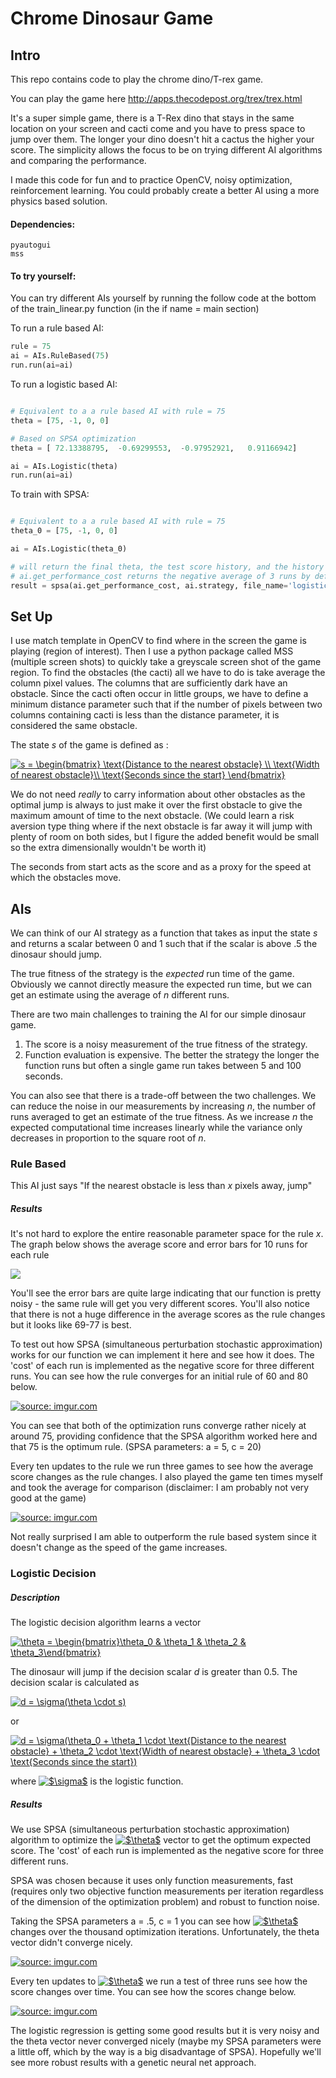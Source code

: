 # Chrome Dinosaur Game

## Intro

This repo contains code to play the chrome dino/T-rex game.

You can play the game here http://apps.thecodepost.org/trex/trex.html

It's a super simple game, there is a T-Rex dino that stays in the same location on your screen and cacti come and you have to press space to jump over them. The longer your dino doesn't hit a cactus the higher your score. The simplicity allows the focus to be on trying different AI algorithms and comparing the performance. 

I made this code for fun and to practice OpenCV, noisy optimization, reinforcement learning. You could probably create a better AI using a more physics based solution. 

#### Dependencies:

```
pyautogui
mss
```
#### To try yourself:

You can try different AIs yourself by running the follow code at the bottom of the train_linear.py function (in the if name = main section)

To run a rule based AI:
```python
rule = 75
ai = AIs.RuleBased(75)
run.run(ai=ai)
```

To run a logistic based AI:
```python

# Equivalent to a a rule based AI with rule = 75
theta = [75, -1, 0, 0]

# Based on SPSA optimization
theta = [ 72.13388795,  -0.69299553,  -0.97952921,   0.91166942]

ai = AIs.Logistic(theta)
run.run(ai=ai)
```

To train with SPSA: 
```python

# Equivalent to a a rule based AI with rule = 75
theta_0 = [75, -1, 0, 0]

ai = AIs.Logistic(theta_0)

# will return the final theta, the test score history, and the history of all theta vectors
# ai.get_performance_cost returns the negative average of 3 runs by default
result = spsa(ai.get_performance_cost, ai.strategy, file_name='logistic', c=1, a=.5)
```

## Set Up

I use match template in OpenCV to find where in the screen the game is playing (region of interest). Then I use a python package called MSS (multiple screen shots) to quickly take a greyscale screen shot of the game region. To find the obstacles (the cacti) all we have to do is take average the column pixel values. The columns that are sufficiently dark have an obstacle. Since the cacti often occur in little groups, we have to define a minimum distance parameter such that if the number of pixels between two columns containing cacti is less than the distance parameter, it is considered the same obstacle. 

The state *s* of the game is defined as :

<a href="http://www.codecogs.com/eqnedit.php?latex=s&space;=&space;\begin{bmatrix}&space;\text{Distance&space;to&space;the&space;nearest&space;obstacle}&space;\\&space;\text{Width&space;of&space;nearest&space;obstacle}\\&space;\text{Seconds&space;since&space;the&space;start}&space;\end{bmatrix}" target="_blank"><img src="http://latex.codecogs.com/gif.latex?s&space;=&space;\begin{bmatrix}&space;\text{Distance&space;to&space;the&space;nearest&space;obstacle}&space;\\&space;\text{Width&space;of&space;nearest&space;obstacle}\\&space;\text{Seconds&space;since&space;the&space;start}&space;\end{bmatrix}" title="s = \begin{bmatrix} \text{Distance to the nearest obstacle} \\ \text{Width of nearest obstacle}\\ \text{Seconds since the start} \end{bmatrix}" /></a>

We do not need *really* to carry information about other obstacles as the optimal jump is always to just make it over the first obstacle to give the maximum amount of time to the next obstacle. (We could learn a risk aversion type thing where if the next obstacle is far away it will jump with plenty of room on both sides, but I figure the added benefit would be small so the extra dimensionally wouldn't be worth it)

The seconds from start acts as the score and as a proxy for the speed at which the obstacles move.


## AIs 

We can think of our AI strategy as a function that takes as input the state *s* and returns a scalar between 0 and 1 such that if the scalar is above .5 the dinosaur should jump.

The true fitness of the strategy is the _expected_ run time of the game. Obviously we cannot directly measure the expected run time, but we can get an estimate using the average of *n* different runs.

There are two main challenges to training the AI for our simple dinosaur game.
1. The score is a noisy measurement of the true fitness of the strategy. 
2. Function evaluation is expensive. The better the strategy the longer the function runs but often a single game run takes between 5 and 100 seconds.

You can also see that there is a trade-off between the two challenges. We can reduce the noise in our measurements by increasing *n*, the number of runs averaged to get an estimate of the true fitness. As we increase *n* the expected computational time increases linearly while the variance only decreases in proportion to the square root of *n*. 

### Rule Based

This AI just says "If the nearest obstacle is less than *x* pixels away, jump"


##### Results
It's not hard to explore the entire reasonable parameter space for the rule *x*. The graph below shows the average score and error bars for 10 runs for each rule

<a href="https://imgur.com/qaIkRwM"><img src="https://i.imgur.com/qaIkRwM.png" /></a>


You'll see the error bars are quite large indicating that our function is pretty noisy - the same rule will get you very different scores. You'll also notice that there is not a huge difference in the average scores as the rule changes but it looks like 69-77 is best. 

To test out how SPSA (simultaneous perturbation stochastic approximation) works for our function we can implement it here and see how it does. The 'cost' of each run is implemented as the negative score for three different runs. You can see how the rule converges for an initial rule of 60 and 80 below.

<a href="https://imgur.com/TKN0CiQ"><img src="https://i.imgur.com/TKN0CiQ.png" title="source: imgur.com" /></a>

You can see that both of the optimization runs converge rather nicely at around 75, providing confidence that the SPSA algorithm worked here and that 75 is the optimum rule. (SPSA parameters: a = 5, c = 20)

Every ten updates to the rule we run three games to see how the average score changes as the rule changes. I also played the game ten times myself and took the average for comparison (disclaimer: I am probably not very good at the game)

<a href="https://imgur.com/LDDMDch"><img src="https://i.imgur.com/LDDMDch.png" title="source: imgur.com" /></a>

Not really surprised I am able to outperform the rule based system since it doesn't change as the speed of the game increases.

### Logistic Decision


##### Description 

The logistic decision algorithm learns a vector 

<a href="http://www.codecogs.com/eqnedit.php?latex=\theta&space;=&space;\begin{bmatrix}\theta_0&space;&&space;\theta_1&space;&&space;\theta_2&space;&&space;\theta_3\end{bmatrix}" target="_blank"><img src="http://latex.codecogs.com/gif.latex?\theta&space;=&space;\begin{bmatrix}\theta_0&space;&&space;\theta_1&space;&&space;\theta_2&space;&&space;\theta_3\end{bmatrix}" title="\theta = \begin{bmatrix}\theta_0 & \theta_1 & \theta_2 & \theta_3\end{bmatrix}" /></a>

The dinosaur will jump if the decision scalar $d$ is greater than $0.5$. The decision scalar is calculated as 

<a href="http://www.codecogs.com/eqnedit.php?latex=d&space;=&space;\sigma(\theta&space;\cdot&space;s)" target="_blank"><img src="http://latex.codecogs.com/gif.latex?d&space;=&space;\sigma(\theta&space;\cdot&space;s)" title="d = \sigma(\theta \cdot s)" /></a>

or

<a href="http://www.codecogs.com/eqnedit.php?latex=d&space;=&space;\sigma(\theta_0&space;&plus;&space;\theta_1&space;\cdot&space;\text{Distance&space;to&space;the&space;nearest&space;obstacle}&space;&plus;&space;\theta_2&space;\cdot&space;\text{Width&space;of&space;nearest&space;obstacle}&space;&plus;&space;\theta_3&space;\cdot&space;\text{Seconds&space;since&space;the&space;start})" target="_blank"><img src="http://latex.codecogs.com/gif.latex?d&space;=&space;\sigma(\theta_0&space;&plus;&space;\theta_1&space;\cdot&space;\text{Distance&space;to&space;the&space;nearest&space;obstacle}&space;&plus;&space;\theta_2&space;\cdot&space;\text{Width&space;of&space;nearest&space;obstacle}&space;&plus;&space;\theta_3&space;\cdot&space;\text{Seconds&space;since&space;the&space;start})" title="d = \sigma(\theta_0 + \theta_1 \cdot \text{Distance to the nearest obstacle} + \theta_2 \cdot \text{Width of nearest obstacle} + \theta_3 \cdot \text{Seconds since the start})" /></a>

where <a href="http://www.codecogs.com/eqnedit.php?latex=$\sigma$" target="_blank"><img src="http://latex.codecogs.com/gif.latex?$\sigma$" title="$\sigma$" /></a> is the logistic function. 


##### Results 

We use SPSA (simultaneous perturbation stochastic approximation) algorithm to optimize the <a href="http://www.codecogs.com/eqnedit.php?latex=$\theta$" target="_blank"><img src="http://latex.codecogs.com/gif.latex?$\theta$" title="$\theta$" /></a> vector to get the optimum expected score. The 'cost' of each run is implemented as the negative score for three different runs.

SPSA was chosen because it uses only function measurements, fast (requires only two objective function measurements per iteration regardless of the dimension of the optimization problem) and robust to function noise. 


Taking the SPSA parameters a = .5, c = 1 you can see how <a href="http://www.codecogs.com/eqnedit.php?latex=$\theta$" target="_blank"><img src="http://latex.codecogs.com/gif.latex?$\theta$" title="$\theta$" /></a> changes over the thousand optimization iterations. Unfortunately, the theta vector didn't converge nicely. 

<a href="https://imgur.com/cc75sTt"><img src="https://i.imgur.com/cc75sTt.png" title="source: imgur.com" /></a>

Every ten updates to <a href="http://www.codecogs.com/eqnedit.php?latex=$\theta$" target="_blank"><img src="http://latex.codecogs.com/gif.latex?$\theta$" title="$\theta$" /></a> we run a test of three runs see how the score changes over time. You can see how the scores change below.

<a href="https://imgur.com/Irji2Jq"><img src="https://i.imgur.com/Irji2Jq.png" title="source: imgur.com" /></a>

The logistic regression is getting some good results but it is very noisy and the theta vector never converged nicely (maybe my SPSA parameters were a little off, which by the way is a big disadvantage of SPSA). Hopefully we'll see more robust results with a genetic neural net approach.

